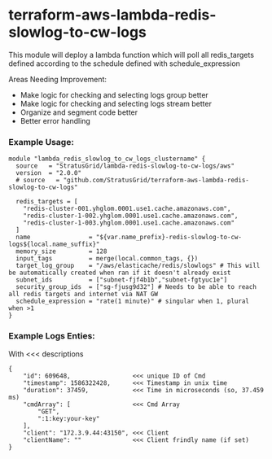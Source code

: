 # terraform-aws-lambda-redis-slowlog-to-cw-logs
This module will deploy a lambda function which will poll all redis_targets defined according to the schedule defined with schedule_expression

Areas Needing Improvement:
- Make logic for checking and selecting logs group better
- Make logic for checking and selecting logs stream better
- Organize and segment code better
- Better error handling

### Example Usage:
```
module "lambda_redis_slowlog_to_cw_logs_clustername" {
  source   = "StratusGrid/lambda-redis-slowlog-to-cw-logs/aws"
  version  = "2.0.0"
  # source   = "github.com/StratusGrid/terraform-aws-lambda-redis-slowlog-to-cw-logs"

  redis_targets = [
    "redis-cluster-001.yhglom.0001.use1.cache.amazonaws.com",
    "redis-cluster-1-002.yhglom.0001.use1.cache.amazonaws.com",
    "redis-cluster-1-003.yhglom.0001.use1.cache.amazonaws.com"
  ]
  name                = "${var.name_prefix}-redis-slowlog-to-cw-logs${local.name_suffix}"
  memory_size         = 128
  input_tags          = merge(local.common_tags, {})
  target_log_group    = "/aws/elasticache/redis/slowlogs" # This will be automatically created when ran if it doesn't already exist
  subnet_ids          = ["subnet-fjf4b1b","subnet-fgtyuc1e"]
  security_group_ids  = ["sg-fjusg9d32"] # Needs to be able to reach all redis targets and internet via NAT GW
  schedule_expression = "rate(1 minute)" # singular when 1, plural when >1
}
```

### Example Logs Enties:
With <<< descriptions
```
{
    "id": 609648,                 <<< unique ID of Cmd
    "timestamp": 1586322428,      <<< Timestamp in unix time
    "duration": 37459,            <<< Time in microseconds (so, 37.459 ms)
    "cmdArray": [                 <<< Cmd Array
        "GET",
        ":1:key:your-key"
    ],
    "client": "172.3.9.44:43150", <<< Client
    "clientName": ""              <<< Client frindly name (if set)
}
```